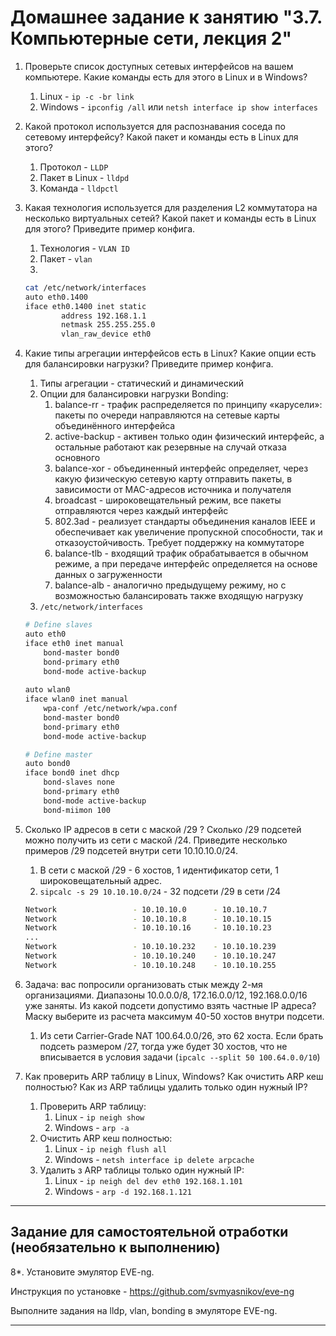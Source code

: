 # Домашнее задание к занятию "3.7. Компьютерные сети, лекция 2"

1. Проверьте список доступных сетевых интерфейсов на вашем компьютере. Какие команды есть для этого в Linux и в Windows?
   1. Linux - `ip -c -br link`
   2. Windows - `ipconfig /all` или `netsh interface ip show interfaces`

2. Какой протокол используется для распознавания соседа по сетевому интерфейсу? Какой пакет и команды есть в Linux для этого?
   1. Протокол - `LLDP`
   2. Пакет в Linux - `lldpd`
   3. Команда - `lldpctl`

3. Какая технология используется для разделения L2 коммутатора на несколько виртуальных сетей? Какой пакет и команды есть в Linux для этого? Приведите пример конфига.
   1. Технология - `VLAN ID`
   2. Пакет - `vlan`  
   3. 
   ```bash
   cat /etc/network/interfaces
   auto eth0.1400
   iface eth0.1400 inet static
           address 192.168.1.1
           netmask 255.255.255.0
           vlan_raw_device eth0
   ```

4. Какие типы агрегации интерфейсов есть в Linux? Какие опции есть для балансировки нагрузки? Приведите пример конфига.
   1. Типы агрегации - статический и динамический
   2. Опции для балансировки нагрузки Bonding:
      1. balance-rr - трафик распределяется по принципу «карусели»: пакеты по очереди направляются на сетевые карты объединённого интерфейса
      2. active-backup - активен только один физический интерфейс, а остальные работают как резервные на случай отказа основного
      3. balance-xor - объединенный интерфейс определяет, через какую физическую сетевую карту отправить пакеты, в зависимости от MAC-адресов источника и получателя
      4. broadcast - широковещательный режим, все пакеты отправляются через каждый интерфейс
      5. 802.3ad - реализует стандарты объединения каналов IEEE и обеспечивает как увеличение пропускной способности, так и отказоустойчивость. Требует поддержку на коммутаторе
      6. balance-tlb - входящий трафик обрабатывается в обычном режиме, а при передаче интерфейс определяется на основе данных о загруженности
      7. balance-alb - аналогично предыдущему режиму, но с возможностью балансировать также входящую нагрузку
   3. `/etc/network/interfaces`  
   ```bash
   # Define slaves   
   auto eth0
   iface eth0 inet manual
       bond-master bond0
       bond-primary eth0
       bond-mode active-backup
      
   auto wlan0
   iface wlan0 inet manual
       wpa-conf /etc/network/wpa.conf
       bond-master bond0
       bond-primary eth0
       bond-mode active-backup
   
   # Define master
   auto bond0
   iface bond0 inet dhcp
       bond-slaves none
       bond-primary eth0
       bond-mode active-backup
       bond-miimon 100
   ```

5. Сколько IP адресов в сети с маской /29 ? Сколько /29 подсетей можно получить из сети с маской /24. Приведите несколько примеров /29 подсетей внутри сети 10.10.10.0/24.
   1. В сети с маской /29 - 6 хостов, 1 идентификатор сети, 1 широковещательный адрес.
   2. `sipcalc -s 29 10.10.10.0/24` - 32 подсети /29 в сети /24
   ```bash
   Network                 - 10.10.10.0      - 10.10.10.7
   Network                 - 10.10.10.8      - 10.10.10.15
   Network                 - 10.10.10.16     - 10.10.10.23 
   ...
   Network                 - 10.10.10.232    - 10.10.10.239
   Network                 - 10.10.10.240    - 10.10.10.247
   Network                 - 10.10.10.248    - 10.10.10.255
   ```

6. Задача: вас попросили организовать стык между 2-мя организациями. Диапазоны 10.0.0.0/8, 172.16.0.0/12, 192.168.0.0/16 уже заняты. Из какой подсети допустимо взять частные IP адреса? Маску выберите из расчета максимум 40-50 хостов внутри подсети.
   1. Из сети Carrier-Grade NAT 100.64.0.0/26, это 62 хоста. Если брать подсеть размером /27, тогда уже будет 30 хостов, что не вписывается в условия задачи (`ipcalc --split 50 100.64.0.0/10`)

7. Как проверить ARP таблицу в Linux, Windows? Как очистить ARP кеш полностью? Как из ARP таблицы удалить только один нужный IP?
   1. Проверить ARP таблицу:
      1. Linux - `ip neigh show`
      2. Windows - `arp -a`
   2. Очистить ARP кеш полностью:
      1. Linux - `ip neigh flush all`
      2. Windows - `netsh interface ip delete arpcache`
   3. Удалить з ARP таблицы только один нужный IP:
      1. Linux - `ip neigh del dev eth0 192.168.1.101`
      2. Windows - `arp -d 192.168.1.121`



 ---
## Задание для самостоятельной отработки (необязательно к выполнению)

 8*. Установите эмулятор EVE-ng.
 
 Инструкция по установке - https://github.com/svmyasnikov/eve-ng

 Выполните задания на lldp, vlan, bonding в эмуляторе EVE-ng. 
 
 ---